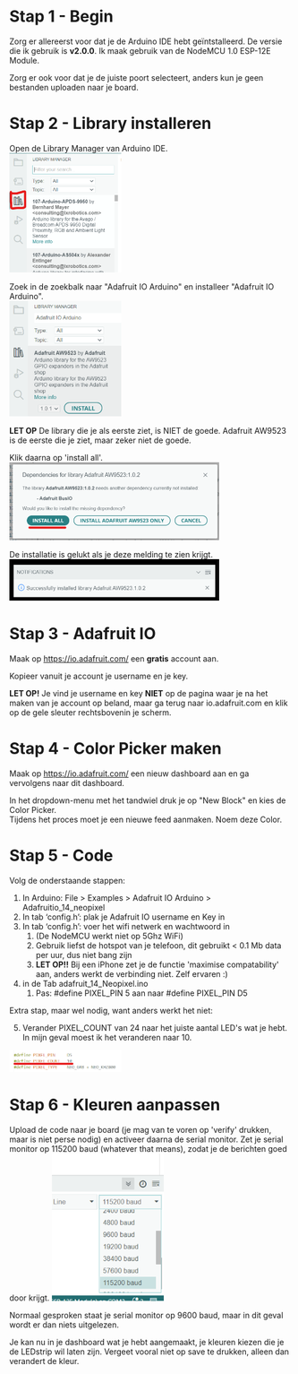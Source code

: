 # Stap 1 - Begin

Zorg er allereerst voor dat je de Arduino IDE hebt geïntstalleerd. De versie die ik gebruik is **v2.0.0**.
Ik maak gebruik van de NodeMCU 1.0 ESP-12E Module. 

Zorg er ook voor dat je de juiste poort selecteert, anders kun je geen bestanden uploaden naar je board. 

# Stap 2 - Library installeren

Open de Library Manager van Arduino IDE.  
<img src="images\libmanager.png" width="200px" alt="de library manager van Arduino IDE">

Zoek in de zoekbalk naar "Adafruit IO Arduino" en installeer "Adafruit IO Arduino".  
<img src="images\libmanager2.png" width="200px" alt="de library manager van Arduino IDE met zoekbalk">

**LET OP** De library die je als eerste ziet, is NIET de goede. Adafruit AW9523 is de eerste die je ziet, maar zeker niet de goede.

Klik daarna op 'install all'.  
<img src="images\install_all.png" width="375px" alt="install all">

De installatie is gelukt als je deze melding te zien krijgt.  
<img src="images\install_succes.png" width="375px" alt="install success">

# Stap 3 - Adafruit IO
Maak op https://io.adafruit.com/ een **gratis** account aan. 

Kopieer vanuit je account je username en je key.  

**LET OP!** 
Je vind je username en key **NIET** op de pagina waar je na het maken van je account op beland, maar ga terug naar io.adafruit.com en klik op de gele sleuter rechtsbovenin je scherm. 

# Stap 4 - Color Picker maken
Maak op https://io.adafruit.com/ een nieuw dashboard aan en ga vervolgens naar dit dashboard. 

In het dropdown-menu met het tandwiel druk je op "New Block" en kies de Color Picker.  
Tijdens het proces moet je een nieuwe feed aanmaken. Noem deze Color.

<!--- anthonie_meijers
aio_lpnk317H10vV84ZWvOJk2j1Z19t0 -->

# Stap 5 - Code
Volg de onderstaande stappen:
1. In Arduino: File > Examples > Adafruit IO Arduino > Adafruitio_14_neopixel
2. In tab ‘config.h’: plak je Adafruit IO username en Key in
3. In tab ‘config.h’: voer het wifi netwerk en wachtwoord in 
    1. (De NodeMCU werkt niet op 5Ghz WiFi)
    2. Gebruik liefst de hotspot van je telefoon, dit gebruikt < 0.1 Mb data per uur, dus niet bang zijn
    2. **LET OP!!** Bij een iPhone zet je de functie 'maximise compatability' aan, anders werkt de verbinding niet. Zelf ervaren :)
4. in de Tab adafruit_14_Neopixel.ino
    1. Pas: #define PIXEL_PIN 5 aan naar #define PIXEL_PIN D5

Extra stap, maar wel nodig, want anders werkt het niet:

5. Verander PIXEL_COUNT van 24 naar het juiste aantal LED's wat je hebt. In mijn geval moest ik het veranderen naar 10.
<img src="images\pixelcount.png" width="200px" alt="code with variables">

# Stap 6 - Kleuren aanpassen
Upload de code naar je board (je mag van te voren op 'verify' drukken, maar is niet perse nodig) en activeer daarna de serial monitor.
Zet je serial monitor op 115200 baud (whatever that means), zodat je de berichten goed door krijgt. 
<img src="images\baud.png" width="200px" alt="how to change serial monitor baud">

Normaal gesproken staat je serial monitor op 9600 baud, maar in dit geval wordt er dan niets uitgelezen. 

Je kan nu in je dashboard wat je hebt aangemaakt, je kleuren kiezen die je de LEDstrip wil laten zijn. Vergeet vooral niet op save te drukken, alleen dan verandert de kleur. 


